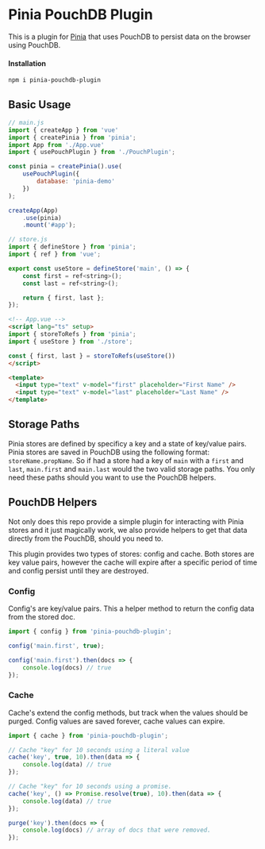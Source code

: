 # Pinia PouchDB Plugin

This is a plugin for [Pinia](https://pinia.vuejs.org) that uses PouchDB to persist data on the browser using PouchDB.

#### Installation

    npm i pinia-pouchdb-plugin

## Basic Usage

```js
// main.js
import { createApp } from 'vue'
import { createPinia } from 'pinia';
import App from './App.vue'
import { usePouchPlugin } from './PouchPlugin';

const pinia = createPinia().use(
    usePouchPlugin({
        database: 'pinia-demo'
    })
);

createApp(App)
    .use(pinia)
    .mount('#app');
```

```js
// store.js
import { defineStore } from 'pinia';
import { ref } from 'vue';

export const useStore = defineStore('main', () => {
    const first = ref<string>();
    const last = ref<string>();

    return { first, last };
});
```

```html
<!-- App.vue -->
<script lang="ts" setup>
import { storeToRefs } from 'pinia';
import { useStore } from './store';

const { first, last } = storeToRefs(useStore())
</script>

<template>
  <input type="text" v-model="first" placeholder="First Name" />
  <input type="text" v-model="last" placeholder="Last Name" />
</template>
```

## Storage Paths

Pinia stores are defined by specificy a key and a state of key/value pairs. Pinia stores are saved in PouchDB using the following format: `storeName.propName`. So if had a store had a key of `main` with a `first` and `last`, `main.first` and `main.last` would the two valid storage paths. You only need these paths should you want to use the PouchDB helpers.

## PouchDB Helpers

Not only does this repo provide a simple plugin for interacting with Pinia stores and it just magically work, we also provide helpers to get that data directly from the PouchDB, should you need to.

This plugin provides two types of stores: config and cache. Both stores are key value pairs, however the cache will expire after a specific period of time and config persist until they are destroyed.

### Config

Config's are key/value pairs. This a helper method to return the config data from the stored doc.

```js
import { config } from 'pinia-pouchdb-plugin';

config('main.first', true);

config('main.first').then(docs => {
    console.log(docs) // true
});
```

### Cache

Cache's extend the config methods, but track when the values should be purged.
Config values are saved forever, cache values can expire.

```js
import { cache } from 'pinia-pouchdb-plugin';

// Cache "key" for 10 seconds using a literal value
cache('key', true, 10).then(data => {
    console.log(data) // true
});

// Cache "key" for 10 seconds using a promise.
cache('key', () => Promise.resolve(true), 10).then(data => {
    console.log(data) // true
});

purge('key').then(docs => {
    console.log(docs) // array of docs that were removed.
});
```